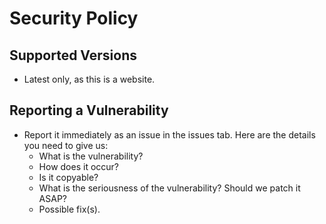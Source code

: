 # Security Policy

## Supported Versions
* Latest only, as this is a website.
## Reporting a Vulnerability
* Report it immediately as an issue in the issues tab. Here are the details you need to give us:
  * What is the vulnerability?
  * How does it occur?
  * Is it copyable?
  * What is the seriousness of the vulnerability? Should we patch it ASAP?
  * Possible fix(s).
